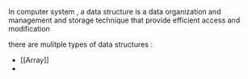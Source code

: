 In computer system , a data structure is a data organization and management and storage technique that provide efficient access and modification

there are mulitple types of data structures :
- [[Array]]
- 